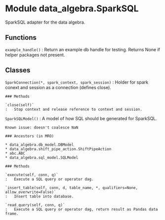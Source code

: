 Module data_algebra.SparkSQL
============================
SparkSQL adapter for the data algebra.

Functions
---------

    
`example_handle()`
:   Return an example db handle for testing. Returns None if helper packages not present.

Classes
-------

`SparkConnection(*, spark_context, spark_session)`
:   Holder for spark conext and session as a connection (defines close).

    ### Methods

    `close(self)`
    :   Stop context and release reference to context and session.

`SparkSQLModel()`
:   A model of how SQL should be generated for SparkSQL.
    
    Known issue: doesn't coalesce NaN

    ### Ancestors (in MRO)

    * data_algebra.db_model.DBModel
    * data_algebra.shift_pipe_action.ShiftPipeAction
    * abc.ABC
    * data_algebra.sql_model.SQLModel

    ### Methods

    `execute(self, conn, q)`
    :   Execute a SQL query or operator dag.

    `insert_table(self, conn, d, table_name, *, qualifiers=None, allow_overwrite=False)`
    :   Insert table into database.

    `read_query(self, conn, q)`
    :   Execute a SQL query or operator dag, return result as Pandas data frame.